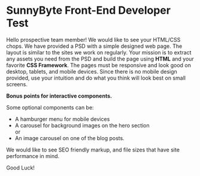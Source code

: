 # SunnyByte Front-End Developer Test

Hello prospective team member!  We would like to see your HTML/CSS chops.  We have provided a PSD with a simple designed web page.  The layout is similar to the sites we work on regularly.  Your mission is to extract any assets you need from the PSD and build the page using **HTML** and your favorite **CSS Framework**.  The pages must be responsive and look good on desktop, tablets, and mobile devices.  Since there is no mobile design provided, use your intuition and do what you think will look best on small screens.  
 
 **Bonus points for interactive components.** 
 
 Some optional components can be:   
 - A hamburger menu for mobile devices  
 - A carousel for background images on the hero section  
 or  
 - An image carousel on one of the blog posts.
 
 We would like to see SEO friendly markup, and file sizes that have site performance in mind.
 
 Good Luck!